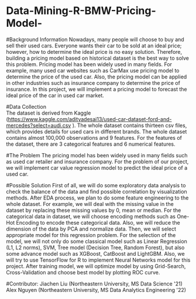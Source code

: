 # Data-Mining-R-BMW-Pricing-Model-

#Background Information 
Nowadays, many people will choose to buy and sell their used cars. Everyone wants their car to be sold at an ideal price; however, how to determine the ideal price is no easy solution. Therefore, building a pricing model based on historical dataset is the best way to solve this problem. Pricing model has been widely used in many fields. For example, many used car websites such as CarMax use pricing model to determine the price of the used car. Also, the pricing model can be applied in other industries such as insurance  company  to  determine  the  price  of  insurance.  In  this  project,  we  will implement a pricing model to forecast the ideal price of the car in used car market. 

#Data Collection   
The dataset is derived from Kaggle (https://www.kaggle.com/adityadesai13/used-car-dataset-ford-and-mercedes?select=audi.csv ). The whole dataset contains thirteen csv files,  which  provides  details  for  used  cars  in  different  brands.  The  whole  dataset contains almost 100,000 observations and 9 features. For the features of the dataset, there are 3 categorical features and 6 numerical features.  

#The Problem
The pricing model has been widely used in many fields such as used car retailer and insurance  company.  For  the  problem  of  our  project,  we  will  implement  car  value regression model to predict the ideal price of a used car. 

#Possible Solution
First of all, we will do some exploratory data analysis to check the balance of the data and find possible correlation by visualization methods. After EDA process, we plan to do some feature engineering to the whole dataset. For example, we will deal with the missing value in the dataset by replacing these missing values by 0, mean or median. For the categorical data in dataset, we will choose encoding methods such as One-Hot Encoding to encode these categorical data. Also, we will reduce the dimension of the data  by  PCA  and  normalize  data.  Then,  we  will  select  appropriate  model  for  this regression problem. For the selection of the model, we will not only do some classical model such as Linear Regression (L1, L2 norms), SVM, Tree model (Decision Tree, Random  Forest),  but  also  some  advance  model  such  as  XGBoost,  CatBoost  and LightGBM. Also, we will try to use TensorFlow for R to implement Neural Networks model for this project. After training model, we will optimize model by using Grid-Search, Cross-Validation and choose best model by plotting ROC curve. 

#Contributor:
Jiachen Liu (Northeastern University, MS Data Science '21)
Alex Nguyen (Northeastern University, MS Data Analytics Engineering '22)
